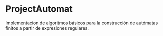 # ProjectAutomat
Implementacion de algoritmos básicos para la construcción de autómatas finitos a partir de expresiones regulares.
